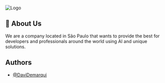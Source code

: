 ![Logo](https://dev-to-uploads.s3.amazonaws.com/uploads/articles/th5xamgrr6se0x5ro4g6.png)


## 🚀 About Us
We are a company located in São Paulo that wants to provide the best for developers and professionals around the world using AI and unique solutions.

## Authors

- [@DaviDemarqui](https://github.com/DaviDemarqui)
